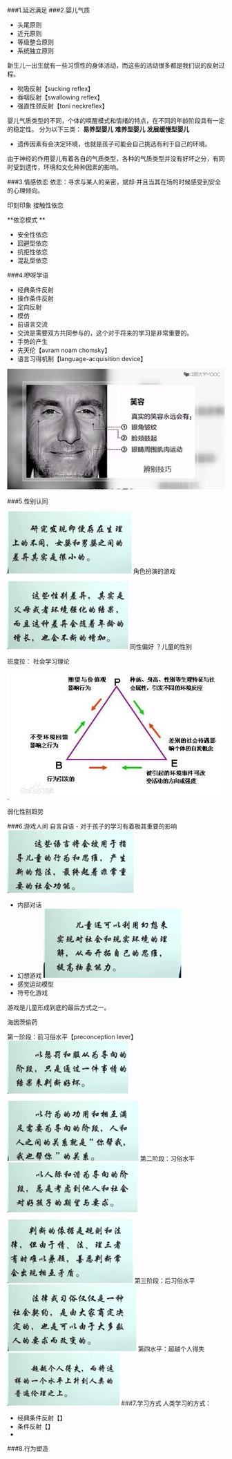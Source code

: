 ###1.延迟满足
###2.婴儿气质
- 头尾原则
- 近元原则
- 等级整合原则
- 系统独立原则

新生儿一出生就有一些习惯性的身体活动，而这些的活动很多都是我们说的反射过程。
- 吮吸反射【sucking reflex】
- 吞咽反射【swallowing reflex】
- 强直性颈反射【toni neckreflex】

婴儿气质类型的不同，个体的唤醒模式和情绪的特点，在不同的年龄阶段具有一定的稳定性。
分为以下三类：
**易养型婴儿**
**难养型婴儿**
**发展缓慢型婴儿**

- 遗传因素有会决定环境，也就是孩子可能会自己挑选有利于自己的环境。

由于神经的作用婴儿有着各自的气质类型，各种的气质类型并没有好坏之分，有同时受到遗传，环境和文化种种因素的影响。

###3.情感依恋
依恋：寻求与某人的亲密，斌却·并且当其在场的时候感受到安全的心理倾向。

印刻印象
接触性依恋 

**依恋模式   **  
- 安全性依恋
- 回避型依恋
- 抗拒性依恋
- 混乱型依恋

###4.咿呀学语
- 经典条件反射
- 操作条件反射
- 定向反射
- 模仿
- 前语言交流
 -  交流是需要双方共同参与的，这个对于将来的学习是非常重要的。
- 手势的产生
- 先天伦【avram noam chomsky】
- 语言习得机制【language-acquisition device】

![](./_image/Image.png)

###5.性别认同

![](./_image/2017-03-23-17-46-00.jpg)
角色扮演的游戏

![](./_image/2017-03-23-17-46-57.jpg)
同性偏好
？儿童的性别

班度拉：
社会学习理论

![](./_image/2017-03-23-17-51-15.jpg)


弱化性别趋势

###6.游戏人间
自言自语 - 对于孩子的学习有着极其重要的影响
![](./_image/2017-03-23-19-21-06.jpg)
 - 内部对话
 - 幻想游戏
![](./_image/2017-03-23-19-25-36.jpg)
- 感觉运动模型
- 符号化游戏

游戏是儿童形成到底的最后方式之一。

海因茨偷药

第一阶段：前习俗水平【preconception lever】
![](./_image/2017-03-23-19-28-34.jpg)

![](./_image/2017-03-23-19-28-51.jpg)
第二阶段：习俗水平
![](./_image/2017-03-23-19-29-47.jpg)

![](./_image/2017-03-23-19-30-08.jpg)
第三阶段：后习俗水平
![](./_image/2017-03-23-19-30-41.jpg)
第四水平：超越个人得失
![](./_image/2017-03-23-19-31-17.jpg)
###7.学习方式
人类学习的方式：
- 经典条件反射【】
- 条件反射【】
-  




###8.行为塑造
